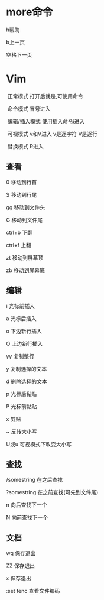 # more命令

h帮助

b上一页

空格下一页

# Vim

​	正常模式	打开后就是,可使用命令

​	命令模式 冒号进入

​	编辑/插入模式	使用插入命令i进入

​	可视模式	v和V进入	v是逐字符 V是逐行

​	替换模式 R进入



## 查看

0	移动到行首

$	移动到行尾

gg	移动到文件头

G	移动到文件尾

ctrl+b	下翻

ctrl+f	上翻

zt	移动到屏幕顶

zb	移动到屏幕底

## 编辑

i	光标前插入

a	光标后插入

o	下边新行插入

O	上边新行插入

yy	复制整行

y	复制选择的文本

d	删除选择的文本

p	光标后黏贴

P	光标前黏贴

x	剪贴

~	反转大小写

U或u	可视模式下改变大小写

## 查找

/somestring	在之后查找

?somestring	在之前查找(可先到文件尾)

n	向后查找下一个

N	向前查找下一个

## 文档

wq		保存退出

ZZ		保存退出

x		保存退出

:set fenc 查看文件编码



